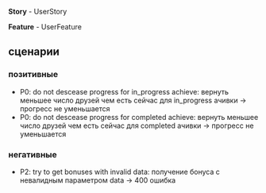 **Story** - UserStory

**Feature** - UserFeature

## сценарии

### позитивные

- P0: do not descease progress for in_progress achieve: вернуть меньшее число друзей чем есть сейчас для in_progress ачивки -> прогресс не уменьшается
- P0: do not descease progress for completed achieve: вернуть меньшее число друзей чем есть сейчас для completed ачивки -> прогресс не уменьшается

### негативные

- P2: try to get bonuses with invalid data: получение бонуса с невалидным параметром data -> 400 ошибка
